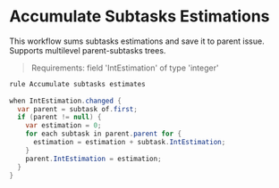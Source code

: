 Accumulate Subtasks Estimations
===============================
This workflow sums subtasks estimations and save it to parent issue. Supports multilevel parent-subtasks trees.

>Requirements:
>    field 'IntEstimation' of type 'integer'

```java
rule Accumulate subtasks estimates 
 
when IntEstimation.changed { 
  var parent = subtask of.first; 
  if (parent != null) { 
    var estimation = 0; 
    for each subtask in parent.parent for { 
      estimation = estimation + subtask.IntEstimation; 
    } 
    parent.IntEstimation = estimation; 
  } 
}
```